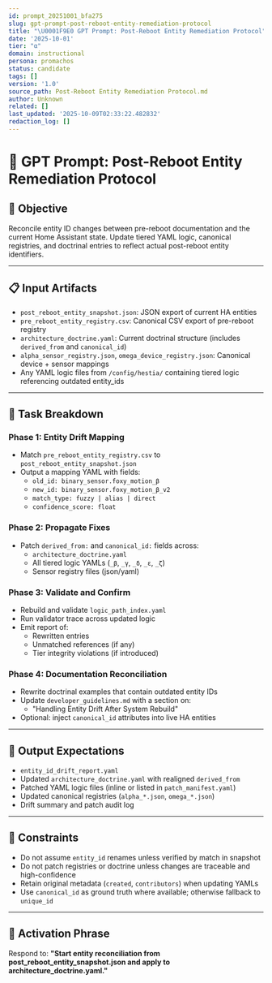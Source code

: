 ```yaml
---
id: prompt_20251001_bfa275
slug: gpt-prompt-post-reboot-entity-remediation-protocol
title: "\U0001F9E0 GPT Prompt: Post-Reboot Entity Remediation Protocol"
date: '2025-10-01'
tier: "α"
domain: instructional
persona: promachos
status: candidate
tags: []
version: '1.0'
source_path: Post-Reboot Entity Remediation Protocol.md
author: Unknown
related: []
last_updated: '2025-10-09T02:33:22.482832'
redaction_log: []
---
```


# 🧠 GPT Prompt: Post-Reboot Entity Remediation Protocol

## 🎯 Objective
Reconcile entity ID changes between pre-reboot documentation and the current Home Assistant state. Update tiered YAML logic, canonical registries, and doctrinal entries to reflect actual post-reboot entity identifiers.

---

## 📋 Input Artifacts

- `post_reboot_entity_snapshot.json`: JSON export of current HA entities
- `pre_reboot_entity_registry.csv`: Canonical CSV export of pre-reboot registry
- `architecture_doctrine.yaml`: Current doctrinal structure (includes `derived_from` and `canonical_id`)
- `alpha_sensor_registry.json`, `omega_device_registry.json`: Canonical device + sensor mappings
- Any YAML logic files from `/config/hestia/` containing tiered logic referencing outdated entity_ids

---

## 🧩 Task Breakdown

### Phase 1: Entity Drift Mapping
- Match `pre_reboot_entity_registry.csv` to `post_reboot_entity_snapshot.json`
- Output a mapping YAML with fields:
  - `old_id: binary_sensor.foxy_motion_β`
  - `new_id: binary_sensor.foxy_motion_β_v2`
  - `match_type: fuzzy | alias | direct`
  - `confidence_score: float`

### Phase 2: Propagate Fixes
- Patch `derived_from:` and `canonical_id:` fields across:
  - `architecture_doctrine.yaml`
  - All tiered logic YAMLs (`_β`, `_γ`, `_δ`, `_ε`, `_ζ`)
  - Sensor registry files (json/yaml)

### Phase 3: Validate and Confirm
- Rebuild and validate `logic_path_index.yaml`
- Run validator trace across updated logic
- Emit report of:
  - Rewritten entries
  - Unmatched references (if any)
  - Tier integrity violations (if introduced)

### Phase 4: Documentation Reconciliation
- Rewrite doctrinal examples that contain outdated entity IDs
- Update `developer_guidelines.md` with a section on:
  - "Handling Entity Drift After System Rebuild"
- Optional: inject `canonical_id` attributes into live HA entities

---

## 📌 Output Expectations

- `entity_id_drift_report.yaml`
- Updated `architecture_doctrine.yaml` with realigned `derived_from`
- Patched YAML logic files (inline or listed in `patch_manifest.yaml`)
- Updated canonical registries (`alpha_*.json`, `omega_*.json`)
- Drift summary and patch audit log

---

## 📢 Constraints

- Do not assume `entity_id` renames unless verified by match in snapshot
- Do not patch registries or doctrine unless changes are traceable and high-confidence
- Retain original metadata (`created`, `contributors`) when updating YAMLs
- Use `canonical_id` as ground truth where available; otherwise fallback to `unique_id`

---

## 🧪 Activation Phrase

Respond to:
**"Start entity reconciliation from post_reboot_entity_snapshot.json and apply to architecture_doctrine.yaml."**



